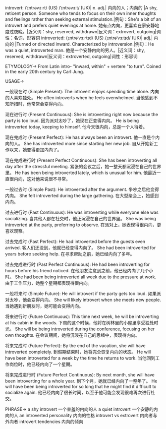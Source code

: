 introvert: /ˈɪntrəvɜːrt/ (US) /ˈɪntrəvɜːt/ (UK)| n. adj.| 内向的人；内向的 |A shy, reticent person. Someone who tends to focus on their own inner thoughts and feelings rather than seeking external stimulation.|例句：She's a bit of an introvert and prefers quiet evenings at home. 她有点内向，更喜欢在家安静地度过夜晚。|近义词：shy, reserved, withdrawn|反义词：extrovert, outgoing|词性：名词，形容词
introverted: /ˌɪntrəˈvɜːrtɪd/ (US) /ˌɪntrəˈvɜːtɪd/ (UK)| adj.| 内向的 |Turned or directed inward. Characterized by introversion.|例句：He was a quiet, introverted man. 他是一个安静内向的男人。|近义词：shy, reserved, withdrawn|反义词：extroverted, outgoing|词性：形容词

ETYMOLOGY->
From Latin intro- "inward, within" + vertere "to turn". Coined in the early 20th century by Carl Jung.

USAGE->

一般现在时 (Simple Present):
The introvert enjoys spending time alone.  内向的人喜欢独处。
He often introverts when he feels overwhelmed. 当他感到不知所措时，他常常会变得内向。

现在进行时 (Present Continuous):
She is introverting right now because the party is too loud.  因为派对太吵了，她现在正变得内向。
He is being introverted today, keeping to himself. 他今天很内向，总是一个人待着。

现在完成时 (Present Perfect):
He has always been an introvert. 他一直是个内向的人。
She has introverted more since starting her new job.  自从开始新工作以来，她变得更加内向了。

现在完成进行时 (Present Perfect Continuous):
She has been introverting all day after the stressful meeting.  紧张的会议之后，她一整天都沉浸在自己的世界里。
He has been being introverted lately, which is unusual for him. 他最近一直很内向，这对他来说很不寻常。


一般过去时 (Simple Past):
He introverted after the argument. 争吵之后他变得内向。
She felt introverted during the large gathering. 在大型聚会上，她感到内向。

过去进行时 (Past Continuous):
He was introverting while everyone else was socializing. 当其他人都在社交时，他正沉浸在自己的世界里。
She was being introverted at the party, preferring to observe.  在派对上，她表现得很内向，更喜欢观察。


过去完成时 (Past Perfect):
He had introverted before the guests even arrived.  客人们还没到，他就已经变得内向了。
She had been introverted for years before seeking help.  在寻求帮助之前，她已经内向了多年。


过去完成进行时 (Past Perfect Continuous):
He had been introverting for hours before his friend noticed.  在他朋友注意到之前，他已经内向了几个小时。
She had been being introverted all week due to the pressure at work. 由于工作压力，她整个星期都表现得很内向。

一般将来时 (Simple Future):
He will introvert if the party gets too loud. 如果派对太吵，他会变得内向。
She will likely introvert when she meets new people. 当她遇到新朋友时，她可能会变得内向。


将来进行时 (Future Continuous):
This time next week, he will be introverting at his cabin in the woods.  下周的这个时候，他将在树林里的小屋里享受独处时光。
She will be being introverted during the conference, focusing on her own thoughts.  在会议期间，她将沉浸在自己的思绪中，表现得内向。


将来完成时 (Future Perfect):
By the end of the vacation, she will have introverted completely.  到假期结束时，她将完全恢复内向的状态。
He will have been introverted for a week by the time he returns to work.  当他回到工作岗位时，他已经内向了一个星期。


将来完成进行时 (Future Perfect Continuous):
By next month, she will have been introverting for a whole year. 到下个月，她就已经内向了一整年了。
He will have been being introverted for so long that he might find it difficult to socialize again.  他已经内向了很长时间，以至于他可能会发现很难再次进行社交。



PHRASE->
a shy introvert  一个害羞的内向的人
a quiet introvert  一个安静的内向的人
an introverted personality  内向的性格
introvert vs extrovert  内向者与外向者
introvert tendencies  内向的倾向
